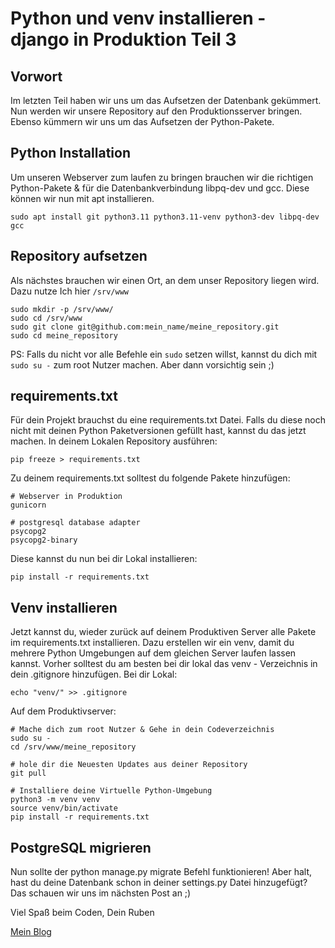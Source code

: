 # Python und venv installieren - django in Produktion Teil 3
## Vorwort
Im letzten Teil haben wir uns um das Aufsetzen der Datenbank gekümmert. Nun werden wir unsere Repository auf den Produktionsserver bringen. Ebenso kümmern wir uns um das Aufsetzen der Python-Pakete. 

## Python Installation
Um unseren Webserver zum laufen zu bringen brauchen wir die richtigen Python-Pakete & für die Datenbankverbindung libpq-dev und gcc. Diese können wir nun mit apt installieren.
```
sudo apt install git python3.11 python3.11-venv python3-dev libpq-dev gcc
```

## Repository aufsetzen
Als nächstes brauchen wir einen Ort, an dem unser Repository liegen wird. Dazu nutze Ich hier `/srv/www`
```
sudo mkdir -p /srv/www/
sudo cd /srv/www
sudo git clone git@github.com:mein_name/meine_repository.git
sudo cd meine_repository
```
PS: Falls du nicht vor alle Befehle ein `sudo` setzen willst, kannst du dich mit `sudo su -` zum root Nutzer machen. Aber dann vorsichtig sein ;)

## requirements.txt
Für dein Projekt brauchst du eine requirements.txt Datei. Falls du diese noch nicht mit deinen Python Paketversionen gefüllt hast, kannst du das jetzt machen.
In deinem Lokalen Repository ausführen:
```
pip freeze > requirements.txt
```
Zu deinem requirements.txt solltest du folgende Pakete hinzufügen:
```
# Webserver in Produktion
gunicorn

# postgresql database adapter
psycopg2
psycopg2-binary
```
Diese kannst du nun bei dir Lokal installieren:
```
pip install -r requirements.txt
```

## Venv installieren
Jetzt kannst du, wieder zurück auf deinem Produktiven Server alle Pakete im requirements.txt installieren. Dazu erstellen wir ein venv, damit du mehrere Python Umgebungen auf dem gleichen Server laufen lassen kannst.
Vorher solltest du am besten bei dir lokal das venv - Verzeichnis in dein .gitignore hinzufügen.
Bei dir Lokal:
```
echo "venv/" >> .gitignore
```
Auf dem Produktivserver:
```
# Mache dich zum root Nutzer & Gehe in dein Codeverzeichnis
sudo su -
cd /srv/www/meine_repository

# hole dir die Neuesten Updates aus deiner Repository
git pull

# Installiere deine Virtuelle Python-Umgebung
python3 -m venv venv
source venv/bin/activate
pip install -r requirements.txt 
```

## PostgreSQL migrieren
Nun sollte der python manage.py migrate Befehl funktionieren! Aber halt, hast du deine Datenbank schon in deiner settings.py Datei hinzugefügt? Das schauen wir uns im nächsten Post an ;)

Viel Spaß beim Coden,
Dein Ruben

[Mein Blog](rubenvoss.de)